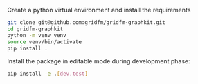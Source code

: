 Create a python virtual environment and install the requirements
```bash
git clone git@github.com:gridfm/gridfm-graphkit.git
cd gridfm-graphkit
python -m venv venv
source venv/bin/activate
pip install .
```

Install the package in editable mode during development phase:

```bash
pip install -e .[dev,test]
```
